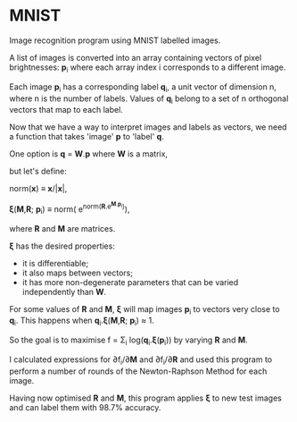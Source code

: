 # MNIST
Image recognition program using MNIST labelled images.

A list of images is converted into an array containing vectors of pixel brightnesses: __p__<sub>i</sub> where each array index i corresponds to a different image.

Each image __p__<sub>i</sub> has a corresponding label __q__<sub>i</sub>, a unit vector of dimension n, where n is the number of labels. Values of __q__<sub>i</sub> belong to a set of n orthogonal vectors that map to each label.

Now that we have a way to interpret images and labels as vectors, we need a function that takes 'image' __p__ to 'label' __q__.

One option is **q** = **W**.**p** where **W** is a matrix,

but let's define:

norm(__x__) ≡ __x__/|__x__|,

**ξ**(**M**,**R**; **p**<sub>i</sub>) ≡ norm( e<sup>norm(__R__.e<sup>__M__.__p__<sub>i</sub></sup>)</sup>),

where **R** and **M** are matrices.

**ξ** has the desired properties:
* it is differentiable;
* it also maps between vectors;
* it has more non-degenerate parameters that can be varied independently than **W**.

For some values of **R** and **M**, **ξ** will map images **p**<sub>i</sub> to vectors very close to **q**<sub>i</sub>. This happens when **q**<sub>i</sub>.**ξ**(**M**,**R**; **p**<sub>i</sub>) ≈ 1.

So the goal is to maximise f = Σ<sub>i</sub> log(__q__<sub>i</sub>.**ξ**(__p__<sub>i</sub>)) by varying **R** and **M**.

I calculated expressions for  ∂f<sub>i</sub>/∂**M** and ∂f<sub>i</sub>/∂**R** and used this program to perform a number of rounds of the Newton-Raphson Method for each image.

Having now optimised **R** and **M**, this program applies **ξ** to new test images and can label them with 98.7% accuracy.
